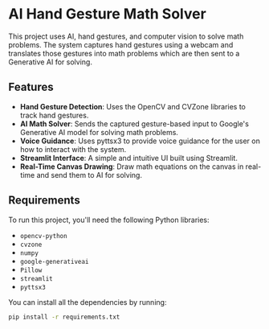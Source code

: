 # AI Hand Gesture Math Solver

This project uses AI, hand gestures, and computer vision to solve math problems. The system captures hand gestures using a webcam and translates those gestures into math problems which are then sent to a Generative AI for solving.

## Features

- **Hand Gesture Detection**: Uses the OpenCV and CVZone libraries to track hand gestures.
- **AI Math Solver**: Sends the captured gesture-based input to Google's Generative AI model for solving math problems.
- **Voice Guidance**: Uses pyttsx3 to provide voice guidance for the user on how to interact with the system.
- **Streamlit Interface**: A simple and intuitive UI built using Streamlit.
- **Real-Time Canvas Drawing**: Draw math equations on the canvas in real-time and send them to AI for solving.

## Requirements

To run this project, you'll need the following Python libraries:

- `opencv-python`
- `cvzone`
- `numpy`
- `google-generativeai`
- `Pillow`
- `streamlit`
- `pyttsx3`

You can install all the dependencies by running:

```bash
pip install -r requirements.txt
